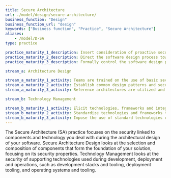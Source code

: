 ```yaml
---
title: Secure Architecture
url: ./model/design/secure-architecture/
business_function: "Design"
business_function_url: "design"
keywords: ["Business function", "Practice", "Secure Architecture"]
aliases:
    - /model/D-SA
type: practice

practice_maturity_1_description: Insert consideration of proactive security guidance into the software design process.
practice_maturity_2_description: Direct the software design process toward known secure services and secure-by-default designs.
practice_maturity_3_description: Formally control the software design process and validate utilization of secure components.

stream_a: Architecture Design

stream_a_maturity_1_activity: Teams are trained on the use of basic security principles duringo design.
stream_a_maturity_2_activity: Establish common design patterns and security solutions for adoption.
stream_a_maturity_3_activity: Reference architectures are utilized and continuously evaluated for adoption and appropriateness.

stream_b: Technology Management

stream_b_maturity_1_activity: Elicit technologies, frameworks and integrations within the overall solution to identify risk.
stream_b_maturity_2_activity: Standardize technologies and frameworks to be used throughout the different applications.
stream_b_maturity_3_activity: Impose the use of standard technologies on all software development.
---
```


The Secure Architecture (SA) practice focuses on the security linked to components and technology you deal with during the architectural design of your software. Secure Architecture Design looks at the selection and composition of components that form the foundation of your solution, focusing on its security properties. Technology Management looks at the security of supporting technologies used during development, deployment and operations, such as development stacks and tooling, deployment tooling, and operating systems and tooling.

